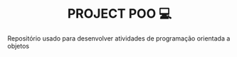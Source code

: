 <h1 align="center">PROJECT POO  💻</h1> 
Repositório usado para desenvolver atividades de programação orientada a objetos
